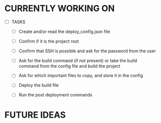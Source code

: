 # CURRENTLY WORKING ON

- [ ] TASKS
    - [ ] Create and/or read the deploy_config.json file
    - [ ] Confirm if it is the project root
    - [ ] Confirm that SSH is possible and ask for the password from the user
    - [ ] Ask for the build command (if not present) or take the build command from the config file and build the project
    - [ ] Ask for which important files to copy, and store it in the config
    - [ ] Deploy the build file
    - [ ] Run the post deployment commands



# FUTURE IDEAS

